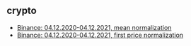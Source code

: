## crypto

* [Binance: 04.12.2020-04.12.2021, mean normalization](/binance.html)
* [Binance: 04.12.2020-04.12.2021, first price normalization](/binance2.html)
